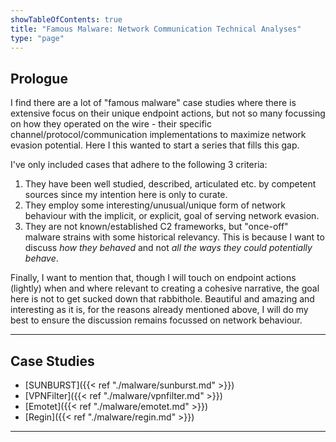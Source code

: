 ```yaml
---
showTableOfContents: true
title: "Famous Malware: Network Communication Technical Analyses"
type: "page"
---
```



## Prologue
I find there are a lot of "famous malware" case studies where there is extensive focus on their unique endpoint actions,
but not so many focussing on how they operated on the wire - their specific channel/protocol/communication implementations
to maximize network evasion potential. Here I this wanted to start a series that fills this gap.

I've only included cases that adhere to the following 3 criteria:
1. They have been well studied, described, articulated etc. by competent sources since my intention here is only to curate.
2. They employ some interesting/unusual/unique form of network behaviour with the implicit, or explicit, goal of serving network evasion.
3. They are not known/established C2 frameworks, but "once-off" malware strains with some historical relevancy. This is because I want to discuss _how they behaved_ and not _all the ways they could potentially behave_.

Finally, I want to mention that, though I will touch on endpoint actions (lightly) when and where relevant to creating a cohesive
narrative, the goal here is not to get sucked down that rabbithole. Beautiful and amazing and interesting as it is, for the
reasons already mentioned above, I will do my best to ensure the discussion remains focussed on network behaviour.

___

## Case Studies

- [SUNBURST]({{< ref "./malware/sunburst.md" >}})
- [VPNFilter]({{< ref "./malware/vpnfilter.md" >}})
- [Emotet]({{< ref "./malware/emotet.md" >}})
- [Regin]({{< ref "./malware/regin.md" >}})


___